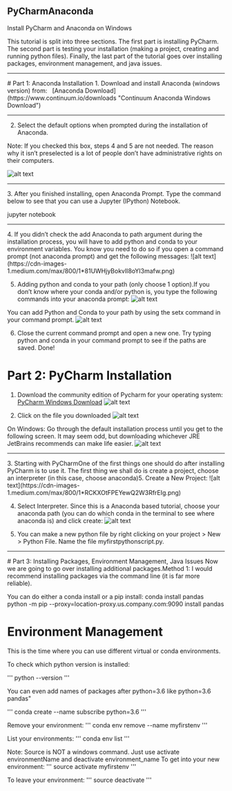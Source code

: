 ## PyCharmAnaconda
Install PyCharm and Anaconda on Windows

This tutorial is split into three sections. The first part is installing PyCharm. The second part is testing your installation (making a project, creating and running python files). Finally, the last part of the tutorial goes over installing packages, environment management, and java issues.
<hr>
# Part 1: Anaconda Installation
1. Download and install Anaconda (windows version) from:  
[Anaconda Download](https://www.continuum.io/downloads "Continuum Anaconda Windows Download")
<hr>

2. Select the default options when prompted during the installation of Anaconda.

Note: If you checked this box, steps 4 and 5 are not needed. The reason why it isn’t preselected is a lot of people don’t have administrative rights on their computers.

![alt text](https://cdn-images-1.medium.com/max/800/1*7a9zVyGP3iMXu9aB4e_Vhw.png)

<hr>
3. After you finished installing, open Anaconda Prompt. Type the command below to see that you can use a Jupyter (IPython) Notebook.

jupyter notebook

<hr>
4. If you didn’t check the add Anaconda to path argument during the installation process, you will have to add python and conda to your environment variables. You know you need to do so if you open a command prompt (not anaconda prompt) and get the following messages:
![alt text](https://cdn-images-1.medium.com/max/800/1*81UWHjyBokvIl8oYI3mafw.png)

5. Adding python and conda to your path (only choose 1 option).If you don’t know where your conda and/or python is, you type the following commands into your anaconda prompt:
![alt text](https://cdn-images-1.medium.com/max/800/1*JPTn1751dYrPSydYyPXxKg.png)

You can add Python and Conda to your path by using the setx command in your command prompt.
![alt text](https://cdn-images-1.medium.com/max/800/1*LJ4T-vEGVjr7K4BfmEXDRQ.png)

6. Close the current command prompt and open a new one. Try typing python and conda in your command prompt to see if the paths are saved. Done!

# Part 2: PyCharm Installation
1. Download the community edition of Pycharm for your operating system: 
[PyCharm Windows Download](https://www.jetbrains.com/pycharm/download/#section=windows)
![alt text](https://cdn-images-1.medium.com/max/800/1*9H_jhQ3pbp1AqgaJ34bbQw.png)

2. Click on the file you downloaded
![alt text](https://cdn-images-1.medium.com/max/800/1*66Su3FJzxDq1NFNZ58y0rw.png)

On Windows: Go through the default installation process until you get to the following screen. It may seem odd, but downloading whichever JRE JetBrains recommends can make life easier.
![alt text](https://cdn-images-1.medium.com/max/800/1*80AfgZ93BuMxL-ccmeY5FA.png)

<hr>
3. Starting with PyCharmOne of the first things one should do after installing PyCharm is to use it. The first thing we shall do is create a project, choose an interpreter (in this case, choose anaconda)5. Create a New Project:
![alt text](https://cdn-images-1.medium.com/max/800/1*RCKXOtFPEYewQ2W3RfrEIg.png)

4. Select Interpreter. Since this is a Anaconda based tutorial, choose your anaconda path (you can do which conda in the terminal to see where anaconda is) and click create:
![alt text](https://cdn-images-1.medium.com/max/800/1*rJ01IF_VqJ2uSjAFLyMUyg.png)

4. You can make a new python file by right clicking on your project > New > Python File. Name the file myfirstpythonscript.py.

<hr>
# Part 3: Installing Packages, Environment Management, Java Issues
Now we are going to go over installing additional packages.Method 1: I would recommend installing packages via the command line (it is far more reliable). 

You can do either a conda install or a pip install:
conda install pandas
python -m pip --proxy=location-proxy.us.company.com:9090 install pandas

# Environment Management 
This is the time where you can use different virtual or conda environments.

To check which python version is installed:

'''
python --version
'''

You can even add names of packages after python=3.6 like python=3.6 pandas"

'''
conda create --name subscribe python=3.6
'''

Remove your environment:
'''
conda env remove --name myfirstenv
'''

List your environments:
'''
conda env list
'''

Note: Source is NOT a windows command. Just use activate environmentName and deactivate environment_name
To get into your new environment:
'''
source activate myfirstenv
'''

To leave your environment:
'''
source deactivate
'''

